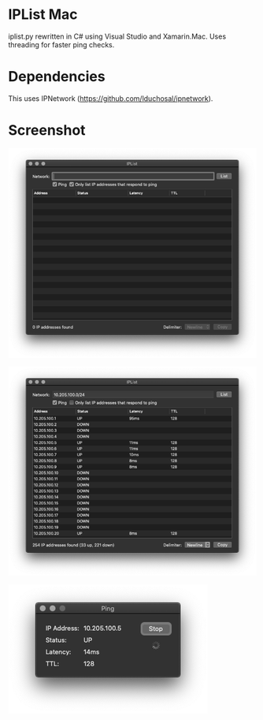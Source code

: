 # IPList Mac
iplist.py rewritten in C# using Visual Studio and Xamarin.Mac. Uses threading for faster ping checks.

# Dependencies
This uses IPNetwork (https://github.com/lduchosal/ipnetwork).

# Screenshot
![Screenshot](https://github.com/mcherry/IPList.macOS/blob/master/Screenshots/001.png?raw=true "Screenshot 1")

![Screenshot](https://github.com/mcherry/IPList.macOS/blob/master/Screenshots/002.png?raw=true "Screenshot 2")

![Screenshot](https://github.com/mcherry/IPList.macOS/blob/master/Screenshots/003.png?raw=true "Screenshot 3")
